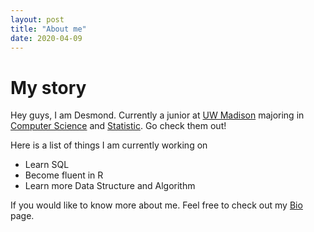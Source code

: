 ```yaml
---
layout: post
title: "About me"
date: 2020-04-09
---
```

# My story

Hey guys, I am Desmond. Currently a junior at [UW Madison](https://www.wisc.edu/) majoring in [Computer Science](https://www.cs.wisc.edu/) and [Statistic](https://stat.wisc.edu/). Go check them out!



  Here is a list of things I am currently working on
  - Learn SQL 
  - Become fluent in R
  - Learn more Data Structure and Algorithm


If you would like to know more about me. Feel free to check out my [Bio](https://ddhangdd.github.io/about/) page.


